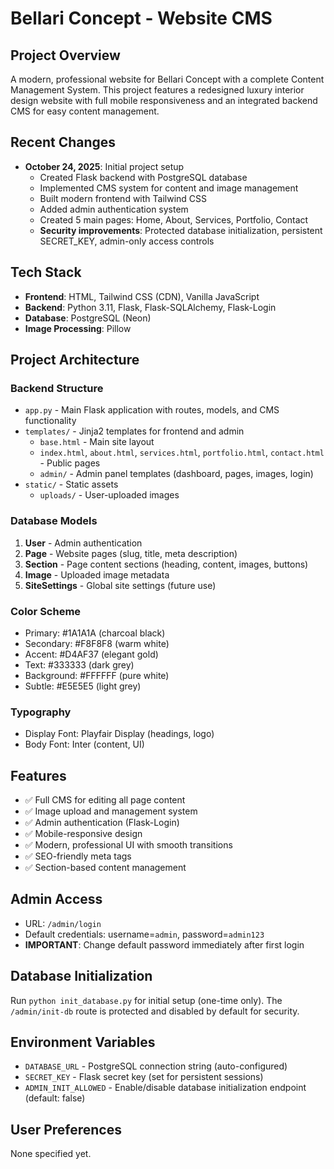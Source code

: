 # Bellari Concept - Website CMS

## Project Overview
A modern, professional website for Bellari Concept with a complete Content Management System. This project features a redesigned luxury interior design website with full mobile responsiveness and an integrated backend CMS for easy content management.

## Recent Changes
- **October 24, 2025**: Initial project setup
  - Created Flask backend with PostgreSQL database
  - Implemented CMS system for content and image management
  - Built modern frontend with Tailwind CSS
  - Added admin authentication system
  - Created 5 main pages: Home, About, Services, Portfolio, Contact
  - **Security improvements**: Protected database initialization, persistent SECRET_KEY, admin-only access controls

## Tech Stack
- **Frontend**: HTML, Tailwind CSS (CDN), Vanilla JavaScript
- **Backend**: Python 3.11, Flask, Flask-SQLAlchemy, Flask-Login
- **Database**: PostgreSQL (Neon)
- **Image Processing**: Pillow

## Project Architecture

### Backend Structure
- `app.py` - Main Flask application with routes, models, and CMS functionality
- `templates/` - Jinja2 templates for frontend and admin
  - `base.html` - Main site layout
  - `index.html`, `about.html`, `services.html`, `portfolio.html`, `contact.html` - Public pages
  - `admin/` - Admin panel templates (dashboard, pages, images, login)
- `static/` - Static assets
  - `uploads/` - User-uploaded images

### Database Models
1. **User** - Admin authentication
2. **Page** - Website pages (slug, title, meta description)
3. **Section** - Page content sections (heading, content, images, buttons)
4. **Image** - Uploaded image metadata
5. **SiteSettings** - Global site settings (future use)

### Color Scheme
- Primary: #1A1A1A (charcoal black)
- Secondary: #F8F8F8 (warm white)
- Accent: #D4AF37 (elegant gold)
- Text: #333333 (dark grey)
- Background: #FFFFFF (pure white)
- Subtle: #E5E5E5 (light grey)

### Typography
- Display Font: Playfair Display (headings, logo)
- Body Font: Inter (content, UI)

## Features
- ✅ Full CMS for editing all page content
- ✅ Image upload and management system
- ✅ Admin authentication (Flask-Login)
- ✅ Mobile-responsive design
- ✅ Modern, professional UI with smooth transitions
- ✅ SEO-friendly meta tags
- ✅ Section-based content management

## Admin Access
- URL: `/admin/login`
- Default credentials: username=`admin`, password=`admin123`
- **IMPORTANT**: Change default password immediately after first login

## Database Initialization
Run `python init_database.py` for initial setup (one-time only).
The `/admin/init-db` route is protected and disabled by default for security.

## Environment Variables
- `DATABASE_URL` - PostgreSQL connection string (auto-configured)
- `SECRET_KEY` - Flask secret key (set for persistent sessions)
- `ADMIN_INIT_ALLOWED` - Enable/disable database initialization endpoint (default: false)

## User Preferences
None specified yet.
